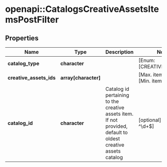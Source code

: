 # openapi::CatalogsCreativeAssetsItemsPostFilter


## Properties
Name | Type | Description | Notes
------------ | ------------- | ------------- | -------------
**catalog_type** | **character** |  | [Enum: [CREATIVE_ASSETS]] 
**creative_assets_ids** | **array[character]** |  | [Max. items: 1000] [Min. items: 1] 
**catalog_id** | **character** | Catalog id pertaining to the creative assets item. If not provided, default to oldest creative assets catalog | [optional] [Pattern: ^\\d+$] 


